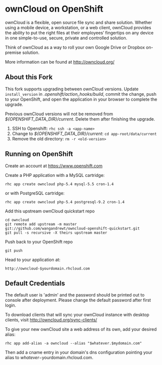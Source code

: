 ownCloud on OpenShift
=========================

ownCloud is a flexible, open source file sync and share solution. Whether using a mobile device, a workstation, or a web client, ownCloud provides the ability to put the right files at their employees’ fingertips on any device in one simple-to-use, secure, private and controlled solution.

Think of ownCloud as a way to roll your own Google Drive or Dropbox on-premise solution.

More information can be found at http://owncloud.org/

About this Fork
---------

This fork supports upgrading between ownCloud versions. Update `install_version` in *.openshift/action_hooks/build*, commit the change, push to your OpenShift, and open the application in your browser to complete the upgrade.

Previous ownCloud versions will not be removed from *${OPENSHIFT_DATA_DIR}/current*. Delete them after finishing the upgrade.

1. SSH to Openshift: `rhc ssh -a <app-name>`
1. Change to *${OPENSHIFT_DATA_DIR}/current*: `cd app-root/data/current`
1. Remove the old directory: `rm -r <old-version>`

Running on OpenShift
--------------------

Create an account at https://www.openshift.com

Create a PHP application with a MySQL cartridge:

	rhc app create owncloud php-5.4 mysql-5.5 cron-1.4

or with PostgreSQL cartridge:

	rhc app create owncloud php-5.4 postgresql-9.2 cron-1.4

Add this upstream ownCloud quickstart repo

	cd owncloud
	git remote add upstream -m master git://github.com/wangandrewt/owncloud-openshift-quickstart.git
	git pull -s recursive -X theirs upstream master

Push back to your OpenShift repo

	git push

Head to your application at:

	http://owncloud-$yourdomain.rhcloud.com

Default Credentials
-------------------

The default user is 'admin' and the password should be printed out to console
after deployment. Please change the default password after first login.

To download clients that will sync your ownCloud instance with desktop clients, visit http://owncloud.org/sync-clients/

To give your new ownCloud site a web address of its own, add your desired alias:

	rhc app add-alias -a owncloud --alias "$whatever.$mydomain.com"

Then add a cname entry in your domain's dns configuration pointing your alias to $whatever-$yourdomain.rhcloud.com.
